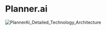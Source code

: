 ﻿# Planner.ai
![PlannerAI_Detailed_Technology_Architecture](https://github.com/user-attachments/assets/1800cb4a-af06-4b57-8f1c-0607461b8d43)
